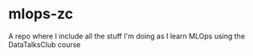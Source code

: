 # mlops-zc
A repo where I include all the stuff I'm doing as I learn MLOps using the DataTalksClub course
